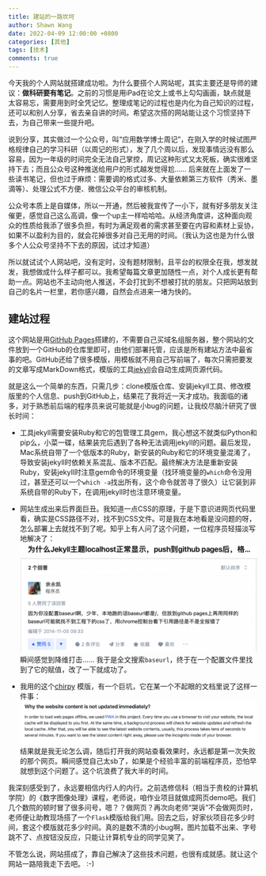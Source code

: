 ```yaml
---
title: 建站的一路坎坷
author: Shawn Wang
date: 2022-04-09 12:00:00 +0800
categories: [其他]
tags: [技术]
comments: true
---
```


今天我的个人网站就搭建成功啦。为什么要搭个人网站呢，其实主要还是导师的建议：**做科研要有笔记**。之前的习惯是用iPad在论文上或书上勾勾画画，缺点就是太容易忘，需要用到时全凭记忆。整理成笔记的过程也是内化为自己知识的过程，还可以和别人分享，省去亲自讲的时间。希望这次搭的网站能让这个习惯坚持下去，为自己带来一些提升吧。

说到分享，其实做过一个公众号，叫“应用数学博士周记”，在刚入学的时候试图严格规律自己的学习科研（以周记的形式），发了几个周以后，发现事情远没有那么容易，因为一年级的时间完全无法自己掌控，周记这种形式又太死板，确实很难坚持下去；而且公众号这种推送给用户的形式越发觉得尬…… 后来就在上面发了一些读书笔记，但也过于麻烦：需要调的格式过多、大量依赖第三方软件（秀米、墨滴等）、处理公式不方便、微信公众平台的审核机制。

公众号本质上是自媒体，所以一开通，然后被我宣传了一小下，就有好多朋友关注催更，感觉自己这么高调，像一个up主一样哈哈哈。从经济角度讲，这种面向观众的性质给我添了很多负担，有时为满足观者的需求甚至要在内容和素材上妥协，如果不以盈利为目的，就会花掉很多对自己无用的时间。（我认为这也是为什么很多个人公众号坚持不下去的原因，试过才知道）

所以就试试个人网站吧，没有定时，没有题材限制，且平台的权限全在我，想发就发，我想做成什么样子都可以。我希望每篇文章更加随性一点，对个人成长更有帮助一点。网站也不主动向他人推送，不会打扰到不想被打扰的朋友。只把网站放到自己的名片一栏里，若你感兴趣，自然会点进来一堵为快的。





## 建站过程

这个网站是用[GitHub Pages](https://pages.github.com)搭建的，不需要自己买域名组服务器，整个网站的文件放到一个GitHub的仓库里即可，由他们部署托管，应该是所有建站方法中最省事的吧。GitHub还给了很多模版，用模板就不用自己写前端了，每次只需把要发的文章写成MarkDown格式，模版的工具[jekyll](https://jekyllrb.com)会自动生成网页源代码。

就是这么一个简单的东西，只需几步：clone模版仓库、安装jekyll工具、修改模版里的个人信息、push到GitHub上，结果花了我将近一天才成功。我面临的诸多，对于熟悉前后端的程序员来说可能就是小bug的问题，让我绞尽脑汁研究了很长时间：

- 工具jekyll需要安装Ruby和它的包管理工具gem，我心想这不就类似Python和pip么，小菜一碟，结果装完后遇到了各种无法调用jekyll的问题。最后发现，Mac系统自带了一个低版本的Ruby，新安装的Ruby和它的环境变量混淆了，导致安装jekyll时依赖关系混乱、版本不匹配。最终解决方法是重新安装Ruby，安装jekyll时注意gem命令的环境变量（找环境变量的`which`命令没用过，甚至还可以一个`which -a`找出所有，这个命令就苦寻了很久）让它装到非系统自带的Ruby下，在调用jekyll时也注意环境变量。

- 网站生成出来后界面巨丑。我知道一点CSS的原理，于是下意识进网页代码里看，确实是CSS路径不对，找不到CSS文件。可是我在本地看是没问题的呀，怎么部署上去就找不到了呢。知乎上有人问了这个问题，一位程序员轻描淡写地解决了：
![1](/assets/img/2022-04-10_1.png)
瞬间感觉到降维打击…… 我于是全文搜索`baseurl`，终于在一个配置文件里找到了它的赋值，改了一下就成功了。

- 我用的这个[chirpy](https://github.com/cotes2020/jekyll-theme-chirpy) 模版，有一个巨坑，它在某一个不起眼的文档里说了这样一件事：
![2](/assets/img/2022-04-10_2.png)
结果就是我无论怎么调，随后打开我的网站查看效果时，永远都是第一次失败的那个网页。瞬间感觉自己太sb了，如果是个经验丰富的前端程序员，恐怕早就想到这个问题了。这个坑浪费了我大半的时间。





我深刻感受到了，永远要相信内行人的内行。之前选修信科（相当于贵校的计算机学院）的《数字图像处理》课程，老师说，咱作业项目就做成网页demo吧。我们几个数院的顿时冒了很多问号，嗯？？做网页？再次向老师“哭诉”不会做网页时，老师便让助教现场搭了一个`Flask`模版给我们用。回去之后，好家伙项目花多少时间，套这个模版就花多少时间。真的是数不清的小bug啊，图片加载不出来、字号跳不了、点按钮没反应，只能让计算机专业的同学见笑了。


不管怎么说，网站搭成了，靠自己解决了这些技术问题，也很有成就感。就让这个网站一路陪我走下去吧。 :-)
